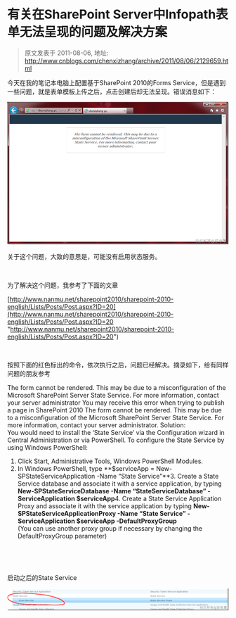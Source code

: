 # 有关在SharePoint Server中Infopath表单无法呈现的问题及解决方案 
> 原文发表于 2011-08-06, 地址: http://www.cnblogs.com/chenxizhang/archive/2011/08/06/2129659.html 


今天在我的笔记本电脑上配置基于SharePoint 2010的Forms Service，但是遇到一些问题，就是表单模板上传之后，点击创建后却无法呈现。错误消息如下：

 [![image](./images/2129659-201108062046496404.png "image")](http://images.cnblogs.com/cnblogs_com/chenxizhang/201108/201108062046471967.png)

 关于这个问题，大致的意思是，可能没有启用状态服务。

  

 为了解决这个问题，我参考了下面的文章

 [http://www.nanmu.net/sharepoint2010/sharepoint-2010-english/Lists/Posts/Post.aspx?ID=20](http://www.nanmu.net/sharepoint2010/sharepoint-2010-english/Lists/Posts/Post.aspx?ID=20 "http://www.nanmu.net/sharepoint2010/sharepoint-2010-english/Lists/Posts/Post.aspx?ID=20")

  

 按照下面的红色标出的命令，依次执行之后，问题已经解决。摘录如下，给有同样问题的朋友参考

 The form cannot be rendered. This may be due to a misconfiguration of the Microsoft SharePoint Server State Service. For more information, contact your server administrator You may receive this error when trying to publish a page in SharePoint 2010 The form cannot be rendered. This may be due to a misconfiguration of the Microsoft SharePoint Server State Service. For more information, contact your server administrator. Solution:  
You would need to install the ‘State Service’ via the Configuration wizard in Central Administration or via PowerShell. To configure the State Service by using Windows PowerShell:  
1. Click Start, Administrative Tools, Windows PowerShell Modules.  
2. In Windows PowerShell, type **$serviceApp = New-SPStateServiceApplication -Name “State Service”**3. Create a State Service database and associate it with a service application, by typing **New-SPStateServiceDatabase -Name “StateServiceDatabase” -ServiceApplication $serviceApp**4. Create a State Service Application Proxy and associate it with the service application by typing **New-SPStateServiceApplicationProxy -Name “State Service” -ServiceApplication $serviceApp -DefaultProxyGroup**  
(You can use another proxy group if necessary by changing the DefaultProxyGroup parameter)

  

  

 启动之后的State Service

 [![image](./images/2129659-201108062046521962.png "image")](http://images.cnblogs.com/cnblogs_com/chenxizhang/201108/201108062046504079.png)









